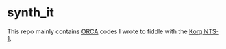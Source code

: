 # synth_it
This repo mainly contains [ORCA](https://github.com/hundredrabbits/Orca) codes I wrote to fiddle with the [Korg NTS-1](https://www.korg.com/uk/products/dj/nts_1/).
